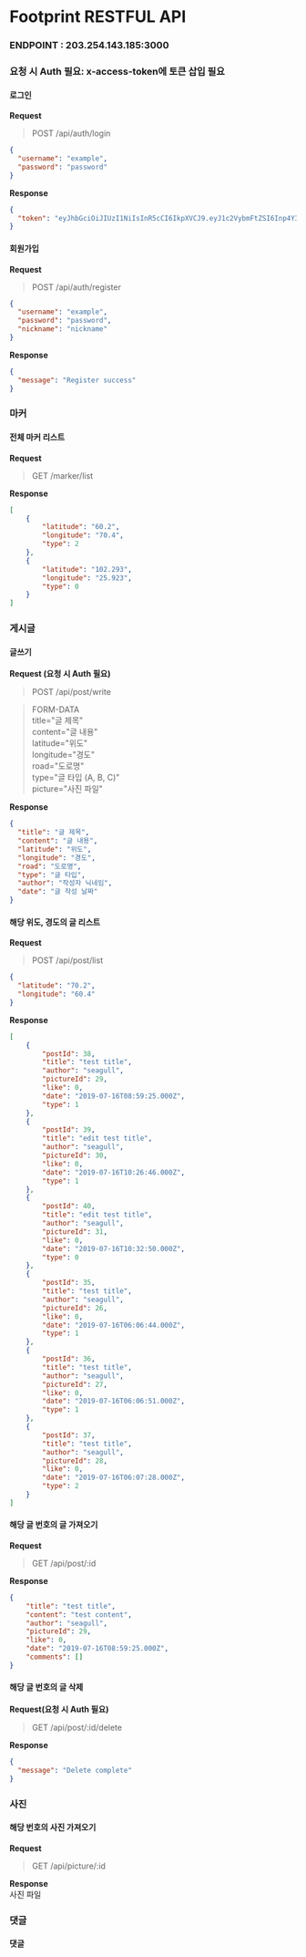 # Footprint RESTFUL API  
  
### ENDPOINT : 203.254.143.185:3000 

### **요청 시 Auth 필요: x-access-token에 토큰 삽입 필요**
  
  
#### 로그인
**Request**  
>POST /api/auth/login
```json
{
  "username": "example",
  "password": "password"
}
```
  
**Response**
```json
{
  "token": "eyJhbGciOiJIUzI1NiIsInR5cCI6IkpXVCJ9.eyJ1c2VybmFtZSI6Inp4Y3Y4NTk1MDAiLCJuaWNrbmFtZSI6InNlYWd1bGwiLCJpYXQiOjE1NjMxOTAxNjUsImV4cCI6MTU2Mzc5NDk2NX0.qTjVOENdOXw5DgCFMSq14D2k7SOVqAsBCo3pQtQ-p7c"
}
```

#### 회원가입  
**Request**
>POST /api/auth/register  
```json
{
  "username": "example",
  "password": "password",
  "nickname": "nickname"
}
```

**Response**
```json
{
  "message": "Register success"
}
```

### 마커  

#### 전체 마커 리스트  
**Request**
>GET /marker/list  

**Response**
```json
[
    {
        "latitude": "60.2",
        "longitude": "70.4",
        "type": 2
    },
    {
        "latitude": "102.293",
        "longitude": "25.923",
        "type": 0
    }
]
```

### 게시글
#### 글쓰기 
**Request (요청 시 Auth 필요)**
>POST /api/post/write  

>FORM-DATA  
title="글 제목"  
content="글 내용"  
latitude="위도"  
longitude="경도"  
road="도로명"  
type="글 타입 (A, B, C)"  
picture="사진 파일"  

**Response**
```json
{
  "title": "글 제목",
  "content": "글 내용",
  "latitude": "위도",
  "longitude": "경도",
  "road": "도로명",
  "type": "글 타입",
  "author": "작성자 닉네임",
  "date": "글 작성 날짜"
}
```
#### 해당 위도, 경도의 글 리스트
**Request**
>POST /api/post/list
```json
{
  "latitude": "70.2",
  "longitude": "60.4"
}
```
**Response**
```json
[
    {
        "postId": 38,
        "title": "test title",
        "author": "seagull",
        "pictureId": 29,
        "like": 0,
        "date": "2019-07-16T08:59:25.000Z",
        "type": 1
    },
    {
        "postId": 39,
        "title": "edit test title",
        "author": "seagull",
        "pictureId": 30,
        "like": 0,
        "date": "2019-07-16T10:26:46.000Z",
        "type": 1
    },
    {
        "postId": 40,
        "title": "edit test title",
        "author": "seagull",
        "pictureId": 31,
        "like": 0,
        "date": "2019-07-16T10:32:50.000Z",
        "type": 0
    },
    {
        "postId": 35,
        "title": "test title",
        "author": "seagull",
        "pictureId": 26,
        "like": 0,
        "date": "2019-07-16T06:06:44.000Z",
        "type": 1
    },
    {
        "postId": 36,
        "title": "test title",
        "author": "seagull",
        "pictureId": 27,
        "like": 0,
        "date": "2019-07-16T06:06:51.000Z",
        "type": 1
    },
    {
        "postId": 37,
        "title": "test title",
        "author": "seagull",
        "pictureId": 28,
        "like": 0,
        "date": "2019-07-16T06:07:28.000Z",
        "type": 2
    }
]
```
#### 해당 글 번호의 글 가져오기
**Request**
>GET /api/post/:id  

**Response**
```json
{
    "title": "test title",
    "content": "test content",
    "author": "seagull",
    "pictureId": 29,
    "like": 0,
    "date": "2019-07-16T08:59:25.000Z",
    "comments": []
}
```

#### 해당 글 번호의 글 삭제
**Request(요청 시 Auth 필요)**
>GET /api/post/:id/delete

**Response**
```json
{
  "message": "Delete complete"
}
```

### 사진
#### 해당 번호의 사진 가져오기
**Request**
>GET /api/picture/:id

**Response**  
사진 파일  

### 댓글
#### 댓글
